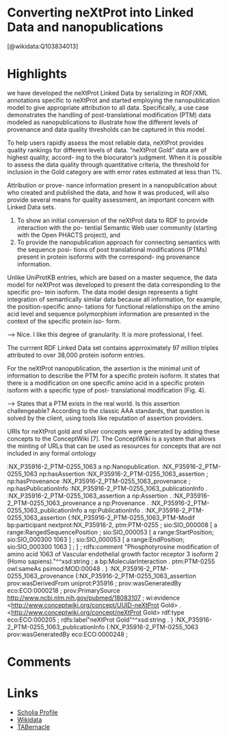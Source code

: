 
Converting neXtProt into Linked Data and nanopublications
=========================================================
  
  [@wikidata:Q103834013]  

# Highlights

we have developed the neXtProt Linked Data by serializing in RDF/XML annotations specific to neXtProt and started employing the nanopublication model to give appropriate attribution to all data.
Specifically, a use case demonstrates the handling of post-translational modification (PTM) data modeled as nanopublications to illustrate how the different levels of provenance and data quality thresholds can be captured in this model.

To help users rapidly assess the most reliable data, neXtProt provides quality rankings for different levels of data.
“neXtProt Gold” data are of highest quality, accord- ing to the biocurator’s judgment. When it is possible to assess the data quality through quantitative criteria, the threshold for inclusion in the Gold category are with error rates estimated at less than 1%.

Attribution or prove- nance information present in a nanopublication about who created and published the data, and how it was produced, will also provide several means for quality assessment, an important concern with Linked Data sets.

1) To show an initial conversion of the neXtProt data to RDF to provide interaction with the po- tential Semantic Web user community (starting with the Open PHACTS project), and
2) To provide the nanopublication approach for connecting semantics with the sequence posi- tions of post translational modifications (PTMs) present in protein isoforms with the correspond- ing provenance information.

Unlike UniProtKB entries, which are based on a master sequence, the data model for neXtProt was developed to present the data corresponding to the specific pro- tein isoform. The data model design represents a tight integration of semantically similar data because all information, for example, the position-specific anno- tations for functional relationships on the amino acid level and sequence polymorphism information are presented in the context of the specific protein iso- form.

--> Nice. I like this degree of granularity. It is more professional, I feel.

The currrent RDF Linked Data set contains apprroximately 97 million triples attributed to over 38,000
protein isoform entries.

For the neXtProt nanopublication, the assertion is the minimal unit of information to describe the PTM for a specific protein isoform. It states that there is a modification on one specific amino acid in a specific protein isoform with a specific type of post- translational modification (Fig. 4).

--> States that a PTM exists in the real world. Is this assertion challengeable? According to the classic AAA standards, that question is solved by the client, using tools like reputation of assertion providers.

URIs for neXtProt gold and silver concepts were generated by adding these concepts to the ConceptWiki [7]. The ConceptWiki is a system that allows the minting of URLs that can be used as resources for concepts that are not included in any formal ontology

:NX_P35916-2_PTM-0255_1063 a np:Nanopublication.
:NX_P35916-2_PTM-0255_1063 np:hasAssertion :NX_P35916-2_PTM-0255_1063_assertion ; np:hasProvenance :NX_P35916-2_PTM-0255_1063_provenance ; np:hasPublicationInfo :NX_P35916-2_PTM-0255_1063_publicationInfo .
:NX_P35916-2_PTM-0255_1063_assertion a np:Assertion . :NX_P35916-2_PTM-0255_1063_provenance a np:Provenance . :NX_P35916-2_PTM-0255_1063_publicationInfo a np:PublicationInfo .
:NX_P35916-2_PTM-0255_1063_assertion {:NX_P35916-2_PTM-0255_1063_PTM-Modif bp:participant nextprot:NX_P35916-2, ptm:PTM-0255 ; sio:SIO_000008 [ a range:RangedSequencePosition ;
sio:SIO_000053 [ a range:StartPosition; sio:SIO_000300 1063 ] ; sio:SIO_000053 [ a range:EndPosition; sio:SIO_000300 1063 ] ; ] ;
rdfs:comment "Phosphotyrosine modification of amino acid 1063 of Vascular endothelial growth factor receptor 3 isoform 2 (Homo sapiens)."^^xsd:string ; a bp:MolecularInteraction .
ptm:PTM-0255 owl:sameAs psimod:MOD:00048 . }
:NX_P35916-2_PTM-0255_1063_provenance {:NX_P35916-2_PTM-0255_1063_assertion prov:wasDerivedFrom uniprot:P35916 ; prov:wasGeneratedBy eco:ECO:0000218 ;
prov:PrimarySource <http://www.ncbi.nlm.nih.gov/pubmed/18083107> ; wi:evidence <http://www.conceptwiki.org/concept/UUID-neXtProt Gold> . <http://www.conceptwiki.org/concept/neXtProt Gold> rdf:type eco:ECO:000205 ; rdfs:label"neXtProt Gold"^^xsd:string .
}
:NX_P35916-2_PTM-0255_1063_publicationInfo {:NX_P35916-2_PTM-0255_1063 prov:wasGeneratedBy eco:ECO:0000248 ;


# Comments

# Links
  
 * [Scholia Profile](https://scholia.toolforge.org/work/Q103834013)  
 * [Wikidata](https://www.wikidata.org/wiki/Q103834013)  
 * [TABernacle](https://tabernacle.toolforge.org/?#/tab/manual/Q103834013/P921%3BP4510)  

